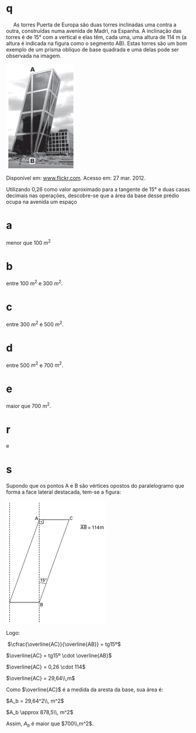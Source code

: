 # q
     As torres Puerta de Europa são duas torres inclinadas uma contra a outra, construídas numa avenida de Madri, na Espanha. A inclinação das torres é de 15° com a vertical e elas têm, cada uma, uma altura de 114 m (a altura é indicada na figura como o segmento AB). Estas torres são um bom exemplo de um prisma oblíquo de base quadrada e uma delas pode ser observada na imagem.

![](807b8261-cbec-0e29-bf1a-63786427552b.png)

Disponível em: www.flickr.com. Acesso em: 27 mar. 2012.

Utilizando 0,26 como valor aproximado para a tangente de 15° e duas casas decimais nas operações, descobre-se que a área da base desse prédio ocupa na avenida um espaço

# a
menor que 100 $m^2$

# b
entre 100 $m^2$ e 300 $m^2$.

# c
entre 300 $m^2$ e 500 $m^2$.

# d
entre 500 $m^2$ e 700 $m^2$.

# e
maior que 700 $m^2$.

# r
e

# s
Supondo que os pontos A e B são vértices opostos do paralelogramo que forma a face lateral destacada, tem-se a figura:

![](fca730cc-3f42-73a1-d971-377577659995.png)

Logo:

 $\cfrac{\overline{AC}}{\overline{AB}} = tg15º$

$\overline{AC} = tg15º \cdot \overline{AB}$

$\overline{AC} = 0,26 \cdot 114$

$\overline{AC} = 29,64\\,m$

Como $\overline{AC}$ é a medida da aresta da base, sua área é:

$A_b = 29,64^2\\, m^2$

$A_b \approx 878,5\\, m^2$

Assim, $A_b$ é maior que $700\\,m^2$.
